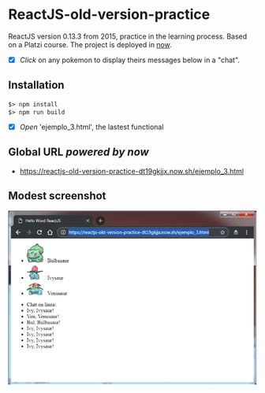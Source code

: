# ReactJS-old-version-practice
ReactJS version 0.13.3 from 2015, practice in the learning process. Based on a Platzi course. The project is deployed in [now](https://zeit.co/now).

- [x] _Click_ on any pokemon to display theirs messages below in a "chat". 

## Installation
```
$> npm install
$> npm run build
```
- [x] _Open_ 'ejemplo_3.html', the lastest functional 

## Global URL _powered by now_
* https://reactjs-old-version-practice-dt19gkjjx.now.sh/ejemplo_3.html

## Modest screenshot
![Screenshot](./images/screenshot-01.png)
